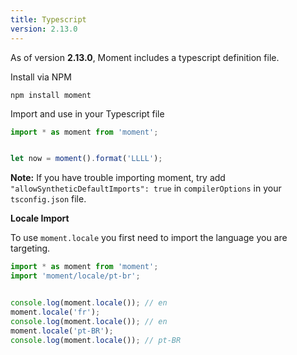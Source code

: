 ```yaml
---
title: Typescript
version: 2.13.0
---
```


As of version **2.13.0**, Moment includes a typescript definition file.

Install via NPM
```
npm install moment
```

Import and use in your Typescript file
<!-- skip-example -->
```javascript
import * as moment from 'moment';


let now = moment().format('LLLL');
```

**Note:** If you have trouble importing moment, try add ```"allowSyntheticDefaultImports": true``` in ```compilerOptions``` in your ```tsconfig.json``` file.

**Locale Import**

To use `moment.locale` you first need to import the language you are targeting.

<!-- skip-example -->
```javascript
import * as moment from 'moment';
import 'moment/locale/pt-br';


console.log(moment.locale()); // en
moment.locale('fr');
console.log(moment.locale()); // en
moment.locale('pt-BR');
console.log(moment.locale()); // pt-BR
```
